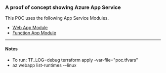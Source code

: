 ### A proof of concept showing Azure App Service

This POC uses the following App Service Modules.
* [Web App Module](https://github.com/franknaw/azure-simple-app-service-web-app)
* [Function App Module](https://github.com/franknaw/azure-simple-app-service-function)


***
#### Notes
* To run: TF_LOG=debug terraform apply -var-file="poc.tfvars"
* az webapp list-runtimes --linux


